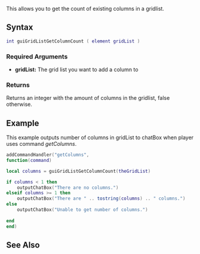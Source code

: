 This allows you to get the count of existing columns in a gridlist.

Syntax
------

``` lua
int guiGridListGetColumnCount ( element gridList )
```

### Required Arguments

-   **gridList:** The grid list you want to add a column to

### Returns

Returns an integer with the amount of columns in the gridlist, false otherwise.

Example
-------

This example outputs number of columns in gridList to chatBox when player uses command *getColumns*.

``` lua
addCommandHandler("getColumns",
function(command)

local columns = guiGridListGetColumnCount(theGridList)

if columns < 1 then
    outputChatBox("There are no columns.")
elseif columns >= 1 then
    outputChatBox("There are " .. tostring(columns) .. " columns.")
else
    outputChatBox("Unable to get number of columns.")
    
end 
end)
```

See Also
--------
